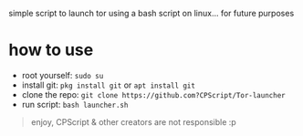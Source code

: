 simple script to launch tor using a bash script on linux... for future purposes

# how to use
* root yourself: `sudo su`
* install git: `pkg install git` or `apt install git`
* clone the repo: `git clone https://github.com?CPScript/Tor-launcher`
* run script: `bash launcher.sh`
> enjoy, CPScript & other creators are not responsible :p
